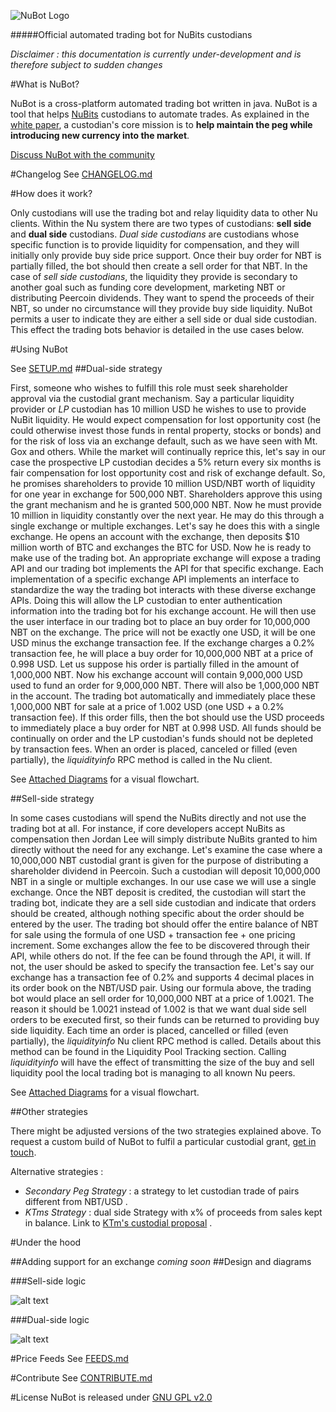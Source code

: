 ![NuBot Logo](https://bytebucket.org/JordanLeePeershares/nubottrading/raw/faa3a5ebbb483372e176e4a8821d7835c2d404fd/readme-assets/logo.png)

#####Official automated trading bot for NuBits custodians

*Disclaimer : this documentation is currently under-development and is therefore subject to sudden changes*

#What is NuBot?

NuBot is a cross-platform automated trading bot written in java.
NuBot is a tool that helps [NuBits](https://www.nubits.com) custodians to automate trades.
As explained in the [white paper](https://nubits.com/about/white-paper), a custodian's core mission is to **help maintain the peg while introducing new currency into the market**.

[Discuss NuBot with the community](http://discuss.nubits.com/category/nubits/automated-trading)

#Changelog
See [CHANGELOG.md](https://bitbucket.org/JordanLeePeershares/nubottrading/src/5ef7ead8a435ef0e142dc07de3a0405569da0ecc/CHANGELOG.md?at=master)


#How does it work?

Only custodians will use the trading bot and relay liquidity data to other Nu clients.
Within the Nu system there are two types of custodians: **sell side** and **dual side** custodians.
*Dual side custodians* are custodians whose specific function is to provide liquidity for compensation, and they will initially only provide buy side price support. Once their buy order for NBT is partially filled, the bot should then create a sell order for that NBT.
In the case of *sell side custodians*, the liquidity they provide is secondary to another goal such as funding core development, marketing NBT or distributing Peercoin dividends. They want to spend the proceeds of their NBT, so under no circumstance will they provide buy side liquidity.
NuBot permits a user to indicate they are either a sell side or dual side custodian. This effect the trading bots behavior is detailed in the use cases below.

#Using NuBot

See [SETUP.md](https://bitbucket.org/JordanLeePeershares/nubottrading/src/d69252c90538a92acb0f40a0367f0a10a207719e/SETUP.md?at=master)
##Dual-side strategy

First, someone who wishes to fulfill this role must seek shareholder approval via the custodial grant mechanism.
Say a particular liquidity provider or *LP* custodian has 10 million USD he wishes to use to provide NuBit liquidity. He would expect compensation for lost opportunity cost (he could otherwise invest those funds in rental property, stocks or bonds) and for the risk of loss via an exchange default, such as we have seen with Mt. Gox and others.
While the market will continually reprice this, let's say in our case the prospective LP custodian decides a 5% return every six months is fair compensation for lost opportunity cost and risk of exchange default. So, he promises shareholders to provide 10 million USD/NBT worth of liquidity for one year in exchange for 500,000 NBT. Shareholders approve this using the grant mechanism and he is granted 500,000 NBT. Now he must provide 10 million in liquidity constantly over the next year. He may do this through a single exchange or multiple exchanges.
Let's say he does this with a single exchange. He opens an account with the exchange, then deposits $10 million worth of BTC and exchanges the BTC for USD.
Now he is ready to make use of the trading bot.
An appropriate exchange will expose a trading API and our trading bot implements the API for that specific exchange. Each implementation of a specific exchange API implements an interface to standardize the way the trading bot interacts with these diverse exchange APIs.
Doing this will allow the LP custodian to enter authentication information into the trading bot for his exchange account. He will then use the user interface in our trading bot to place an buy order for 10,000,000 NBT on the exchange.
The price will not be exactly one USD, it will be one USD minus the exchange transaction fee. If the exchange charges a 0.2% transaction fee, he will place a buy order for 10,000,000 NBT at a price of 0.998 USD.
Let us suppose his order is partially filled in the amount of 1,000,000 NBT. Now his exchange account will contain 9,000,000 USD used to fund an order for 9,000,000 NBT. There will also be 1,000,000 NBT in the account. The trading bot automatically and immediately place these 1,000,000 NBT for sale at a price of 1.002 USD (one USD + a 0.2% transaction fee). If this order fills, then the bot should use the USD proceeds to immediately place a buy order for NBT at 0.998 USD. All funds should be continually on order and the LP custodian's funds should not be depleted by transaction fees.
When an order is placed, canceled or filled (even partially), the *liquidityinfo* RPC method is called in the Nu client.


See [Attached Diagrams](#markdown-header-dual-side-logic) for a visual flowchart.


##Sell-side strategy

In some cases custodians will spend the NuBits directly and not use the trading bot at all.
For instance, if core developers accept NuBits as compensation then Jordan Lee will simply distribute NuBits granted to him directly without the need for any exchange.
Let's examine the case where a 10,000,000 NBT custodial grant is given for the purpose of distributing a shareholder dividend in Peercoin.
Such a custodian will deposit 10,000,000 NBT in a single or multiple exchanges. In our use case we will use a single exchange. Once the NBT deposit is credited, the custodian will start the trading bot, indicate they are a sell side custodian and indicate that orders should be created, although nothing specific about the order should be entered by the user.
The trading bot should offer the entire balance of NBT for sale using the formula of one USD + transaction fee + one pricing increment.
Some exchanges allow the fee to be discovered through their API, while others do not. If the fee can be found through the API, it will. If not, the user should be asked to specify the transaction fee.
Let's say our exchange has a transaction fee of 0.2% and supports 4 decimal places in its order book on the NBT/USD pair. Using our formula above, the trading bot would place an sell order for 10,000,000 NBT at a price of 1.0021.
The reason it should be 1.0021 instead of 1.002 is that we want dual side sell orders to be executed first, so their funds can be returned to providing buy side liquidity.
Each time an order is placed, cancelled or filled (even partially), the *liquidityinfo* Nu client RPC method is called. Details about this method can be found in the Liquidity Pool Tracking section.
Calling *liquidityinfo* will have the effect of transmitting the size of the buy and sell liquidity pool the local trading bot is managing to all known Nu peers.


See [Attached Diagrams](#markdown-header-sell-side-logic) for a visual flowchart.

##Other strategies

There might be adjusted versions of the two strategies explained above.
To request a custom build of NuBot to fulfil a particular custodial grant, [get in touch](http://discuss.nubits.com/category/nubits/automated-trading).

Alternative strategies  :
* *Secondary Peg Strategy* : a strategy to let custodian trade of pairs different from NBT/USD .
* *KTms Strategy* : dual side Strategy with x% of proceeds from sales kept in balance. Link to [KTm's custodial proposal](http://discuss.nubits.com/t/proposal-to-operate-a-nubits-grant-to-provide-early-stage-dual-side-liquidity-and-shareholder-dividends/120/25) .

#Under the hood

##Adding support for an exchange
*coming soon*
##Design and diagrams

###Sell-side logic

![alt text](https://bytebucket.org/JordanLeePeershares/nubottrading/raw/faa3a5ebbb483372e176e4a8821d7835c2d404fd/readme-assets/bot-case-2.png "NuBot Sell-Side logic")

###Dual-side logic

![alt text](https://bytebucket.org/JordanLeePeershares/nubottrading/raw/faa3a5ebbb483372e176e4a8821d7835c2d404fd/readme-assets/bot-case-1.png "NuBot Dual-Side logic")

#Price Feeds
See [FEEDS.md](https://bitbucket.org/JordanLeePeershares/nubottrading/src/5ef7ead8a435ef0e142dc07de3a0405569da0ecc/FEEDS.md?at=master)

#Contribute
See [CONTRIBUTE.md](https://bitbucket.org/JordanLeePeershares/nubottrading/src/5ef7ead8a435ef0e142dc07de3a0405569da0ecc/CONTRIBUTE.md?at=master)


#License
NuBot is released under [GNU GPL v2.0](https://bitbucket.org/JordanLeePeershares/nubottrading/src/5ef7ead8a435ef0e142dc07de3a0405569da0ecc/LICENSE.md?at=master)

